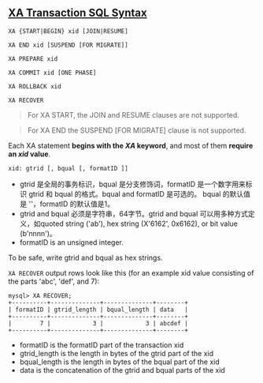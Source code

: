 ## [XA Transaction SQL Syntax](http://dev.mysql.com/doc/refman/5.6/en/xa-statements.html)

~~~mysql
XA {START|BEGIN} xid [JOIN|RESUME]

XA END xid [SUSPEND [FOR MIGRATE]]

XA PREPARE xid

XA COMMIT xid [ONE PHASE]

XA ROLLBACK xid

XA RECOVER
~~~

> For XA START, the JOIN and RESUME clauses are not supported.

> For XA END the SUSPEND [FOR MIGRATE] clause is not supported.

Each XA statement **begins with the *XA* keyword**, and most of them **require an *xid* value**.

~~~
xid: gtrid [, bqual [, formatID ]]
~~~

+ gtrid 是全局的事务标识，bqual 是分支修饰词，formatID 是一个数字用来标识 gtrid 和 bqual 的格式。bqual and formatID 是可选的。 bqual 的默认值是 ''，formatID 的默认值是1。
+ gtrid and bqual 必须是字符串，64字节。gtrid and bqual 可以用多种方式定义，如quoted string ('ab'), hex string (X'6162', 0x6162), or bit value (b'nnnn')。
+ formatID is an unsigned integer.

To be safe, write gtrid and bqual as hex strings.

`XA RECOVER` output rows look like this (for an example xid value consisting of the parts 'abc', 'def', and 7):

~~~mysql
mysql> XA RECOVER;
+----------+--------------+--------------+--------+
| formatID | gtrid_length | bqual_length | data   |
+----------+--------------+--------------+--------+
|        7 |            3 |            3 | abcdef |
+----------+--------------+--------------+--------+
~~~

+    formatID is the formatID part of the transaction xid
+    gtrid_length is the length in bytes of the gtrid part of the xid
+    bqual_length is the length in bytes of the bqual part of the xid
+    data is the concatenation of the gtrid and bqual parts of the xid